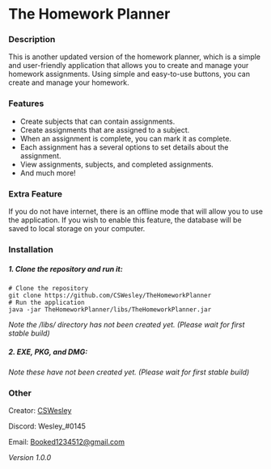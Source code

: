 # The Homework Planner

### Description
This is another updated version of the homework planner, which is a simple and
user-friendly application that allows you to create and manage your homework 
assignments. Using simple and easy-to-use buttons, you can create and manage 
your homework.

### Features
- Create subjects that can contain assignments.
- Create assignments that are assigned to a subject.
- When an assignment is complete, you can mark it as complete.
- Each assignment has a several options to set details about the assignment.
- View assignments, subjects, and completed assignments.
- And much more!

### Extra Feature
If you do not have internet, there is an offline mode that will allow you to 
use the application. If you wish to enable this feature, the database will
be saved to local storage on your computer.

### Installation

##### 1. Clone the repository and run it:
```shell
# Clone the repository
git clone https://github.com/CSWesley/TheHomeworkPlanner
# Run the application
java -jar TheHomeworkPlanner/libs/TheHomeworkPlanner.jar
```
*Note the /libs/ directory has not been created yet. (Please wait for first stable build)*

##### 2. EXE, PKG, and DMG:
*Note these have not been created yet. (Please wait for first stable build)*

### Other
Creator: [CSWesley](https://github.com/CSWesley)

Discord: Wesley_#0145

Email: Booked1234512@gmail.com

*Version 1.0.0*